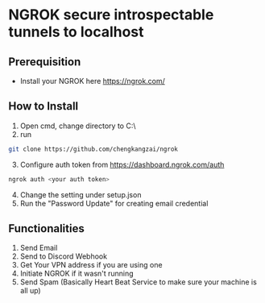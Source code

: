 # NGROK secure introspectable tunnels to localhost

## Prerequisition

* Install your NGROK here https://ngrok.com/

## How to Install
  1. Open cmd, change directory to C:\ 
  2. run 
  ```sh
  git clone https://github.com/chengkangzai/ngrok
  ```
  3. Configure auth token from https://dashboard.ngrok.com/auth
  ```sh
  ngrok auth <your auth token>
  ```
  4. Change the setting under setup.json 
  5. Run the "Password Update" for creating email credential 

## Functionalities 
  1. Send Email 
  2. Send to Discord Webhook
  3. Get Your VPN address if you are using one
  4. Initiate NGROK if it wasn't running
  5. Send Spam (Basically Heart Beat Service to make sure your machine is all up)
